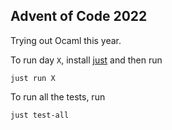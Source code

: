## Advent of Code 2022
Trying out Ocaml this year.

To run day `X`, install [just](https://github.com/casey/just) and then run
```console
just run X
```

To run all the tests, run
```console
just test-all
```
